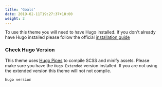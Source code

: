 ```yaml
---
title: 'Goals'
date: 2019-02-11T19:27:37+10:00
weight: 2
---
```


To use this theme you will need to have Hugo installed. If you don't already have Hugo installed please follow the official [installation guide](https://gohugo.io/getting-started/installing/)

### Check Hugo Version

This theme uses [Hugo Pipes](https://gohugo.io/hugo-pipes/scss-sass/) to compile SCSS and minify assets. Please make sure you have the `Hugo Extended` version installed. If you are not using the extended version this theme will not not compile.

```
hugo version
```
